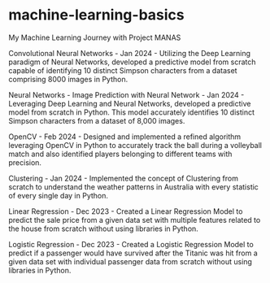 # machine-learning-basics
My Machine Learning Journey with Project MANAS

Convolutional Neural Networks - Jan 2024 - Utilizing the Deep Learning paradigm of Neural Networks, developed a predictive model from scratch capable of identifying 10 distinct Simpson characters from a dataset comprising 8000 images in Python.

Neural Networks - Image Prediction with Neural Network - Jan 2024 - Leveraging Deep Learning and Neural Networks, developed a predictive model from scratch in Python. This model accurately identifies 10 distinct Simpson characters from a dataset of 8,000 images.

OpenCV - Feb 2024 - Designed and implemented a refined algorithm leveraging OpenCV in Python to accurately track the ball during a volleyball match and also identified players belonging to different teams with precision.

Clustering - Jan 2024 - Implemented the concept of Clustering from scratch to understand the weather patterns in Australia with every statistic of every single day in Python.

Linear Regression - Dec 2023 - Created a Linear Regression Model to predict the sale price from a given data set with multiple features related to the house from scratch without using libraries in Python.

Logistic Regression - Dec 2023 - Created a Logistic Regression Model to predict if a passenger would have survived after the Titanic was hit from a given data set with individual passenger data from scratch without using libraries in Python.
